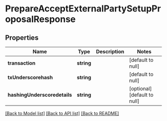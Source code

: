 # PrepareAcceptExternalPartySetupProposalResponse

## Properties
Name | Type | Description | Notes
------------ | ------------- | ------------- | -------------
**transaction** | **string** |  | [default to null]
**txUnderscorehash** | **string** |  | [default to null]
**hashingUnderscoredetails** | **string** |  | [optional] [default to null]

[[Back to Model list]](../README.md#documentation-for-models) [[Back to API list]](../README.md#documentation-for-api-endpoints) [[Back to README]](../README.md)



